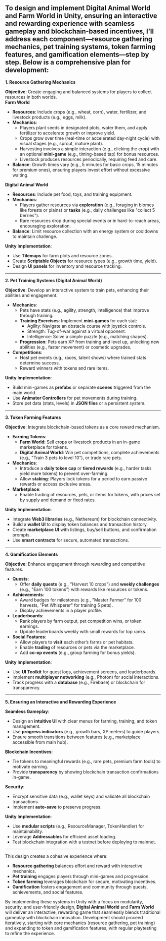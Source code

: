 To design and implement **Digital Animal World** and **Farm World** in Unity, ensuring an interactive and rewarding experience with seamless gameplay and blockchain-based incentives, I’ll address each component—resource gathering mechanics, pet training systems, token farming features, and gamification elements—step by step. Below is a comprehensive plan for development:  
---

**1\. Resource Gathering Mechanics**

**Objective**: Create engaging and balanced systems for players to collect resources in both worlds.  
**Farm World**

* **Resources**: Include crops (e.g., wheat, corn), water, fertilizer, and livestock products (e.g., eggs, milk).  
* **Mechanics**:  
  * Players plant seeds in designated plots, water them, and apply fertilizer to accelerate growth or improve yield.  
  * Crops grow over time (real-time or accelerated day-night cycle) with visual stages (e.g., sprout, mature plant).  
  * Harvesting involves a simple interaction (e.g., clicking the crop) with an optional **mini-game** (e.g., timing-based tap) for bonus resources.  
  * Livestock produces resources periodically, requiring feed and care.  
* **Balance**: Growth times vary (e.g., 5 minutes for basic crops, 15 minutes for premium ones), ensuring players invest effort without excessive waiting.

**Digital Animal World**

* **Resources**: Include pet food, toys, and training equipment.  
* **Mechanics**:  
  * Players gather resources via **exploration** (e.g., foraging in biomes like forests or plains) or **tasks** (e.g., daily challenges like "collect 5 berries").  
  * Rare resources drop during special events or in hard-to-reach areas, encouraging exploration.  
* **Balance**: Limit resource collection with an energy system or cooldowns to maintain challenge.

**Unity Implementation**:

* Use **Tilemaps** for farm plots and resource zones.  
* Create **Scriptable Objects** for resource types (e.g., growth time, yield).  
* Design **UI panels** for inventory and resource tracking.

---

**2\. Pet Training Systems (Digital Animal World)**

**Objective**: Develop an interactive system to train pets, enhancing their abilities and engagement.

* **Mechanics**:  
  * Pets have stats (e.g., agility, strength, intelligence) that improve through training.  
  * **Training Exercises**: Implement **mini-games** for each stat:  
    * Agility: Navigate an obstacle course with joystick controls.  
    * Strength: Tug-of-war against a virtual opponent.  
    * Intelligence: Solve a simple puzzle (e.g., matching shapes).  
  * **Progression**: Pets earn XP from training and level up, unlocking new abilities (e.g., faster movement) or cosmetic upgrades.  
* **Competitions**:  
  * Host pet events (e.g., races, talent shows) where trained stats determine success.  
  * Reward winners with tokens and rare items.

**Unity Implementation**:

* Build mini-games as **prefabs** or separate **scenes** triggered from the main world.  
* Use **Animator Controllers** for pet movements during training.  
* Store pet data (stats, levels) in **JSON files** or a persistent system.

---

**3\. Token Farming Features**

**Objective**: Integrate blockchain-based tokens as a core reward mechanism.

* **Earning Tokens**:  
  * **Farm World**: Sell crops or livestock products in an in-game marketplace for tokens.  
  * **Digital Animal World**: Win pet competitions, complete achievements (e.g., "Train 3 pets to level 10"), or trade rare pets.  
* **Mechanics**:  
  * Introduce a **daily token cap** or **tiered rewards** (e.g., harder tasks yield more tokens) to prevent over-farming.  
  * Allow **staking**: Players lock tokens for a period to earn passive rewards or access exclusive areas.  
* **Marketplace**:  
  * Enable trading of resources, pets, or items for tokens, with prices set by supply and demand or fixed rates.

**Unity Implementation**:

* Integrate **Web3 libraries** (e.g., Nethereum) for blockchain connectivity.  
* Build a **wallet UI** to display token balances and transaction history.  
* Create **marketplace UI** with listings, buy/sell buttons, and confirmation prompts.  
* Use **smart contracts** for secure, automated transactions.

---

**4\. Gamification Elements**

**Objective**: Enhance engagement through rewarding and competitive features.

* **Quests**:  
  * Offer **daily quests** (e.g., "Harvest 10 crops") and **weekly challenges** (e.g., "Earn 100 tokens") with rewards like resources or tokens.  
* **Achievements**:  
  * Award badges for milestones (e.g., "Master Farmer" for 100 harvests, "Pet Whisperer" for training 5 pets).  
  * Display achievements in a player profile.  
* **Leaderboards**:  
  * Rank players by farm output, pet competition wins, or token earnings.  
  * Update leaderboards weekly with small rewards for top ranks.  
* **Social Features**:  
  * Allow players to **visit** each other’s farms or pet habitats.  
  * Enable **trading** of resources or pets via the marketplace.  
  * Add **co-op events** (e.g., group farming for bonus yields).

**Unity Implementation**:

* Use **UI Toolkit** for quest logs, achievement screens, and leaderboards.  
* Implement **multiplayer networking** (e.g., Photon) for social interactions.  
* Track progress with a **database** (e.g., Firebase) or blockchain for transparency.

---

**5\. Ensuring an Interactive and Rewarding Experience**

**Seamless Gameplay**:

* Design an **intuitive UI** with clear menus for farming, training, and token management.  
* Use **progress indicators** (e.g., growth bars, XP meters) to guide players.  
* Ensure smooth transitions between features (e.g., marketplace accessible from main hub).

**Blockchain Incentives**:

* Tie tokens to meaningful rewards (e.g., rare pets, premium farm tools) to motivate earning.  
* Provide **transparency** by showing blockchain transaction confirmations in-game.

**Security**:

* Encrypt sensitive data (e.g., wallet keys) and validate all blockchain transactions.  
* Implement **auto-save** to preserve progress.

**Unity Implementation**:

* Use **modular scripts** (e.g., ResourceManager, TokenHandler) for maintainability.  
* Leverage **Addressables** for efficient asset loading.  
* Test blockchain integration with a testnet before deploying to mainnet.

---

This design creates a cohesive experience where:

* **Resource gathering** balances effort and reward with interactive mechanics.  
* **Pet training** engages players through mini-games and progression.  
* **Token farming** leverages blockchain for secure, motivating incentives.  
* **Gamification** fosters engagement and community through quests, achievements, and social features.

By implementing these systems in Unity with a focus on modularity, security, and user-friendly design, **Digital Animal World** and **Farm World** will deliver an interactive, rewarding game that seamlessly blends traditional gameplay with blockchain innovation. Development should proceed iteratively, starting with core mechanics (resource gathering, pet training) and expanding to token and gamification features, with regular playtesting to refine the experience.  
